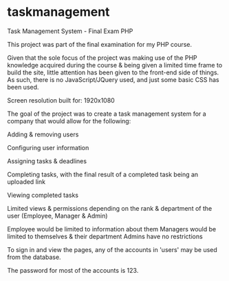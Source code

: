 # taskmanagement
Task Management System - Final Exam PHP

This project was part of the final examination for my PHP course.

Given that the sole focus of the project was making use of the PHP knowledge acquired during the course & being given a limited time frame to build the site, little attention has been given to the front-end side of things. As such, there is no JavaScript/JQuery used, and just some basic CSS has been used.

Screen resolution built for: 1920x1080

The goal of the project was to create a task management system for a company that would allow for the following:

Adding & removing users

Configuring user information

Assigning tasks & deadlines

Completing tasks, with the final result of a completed task being an uploaded link

Viewing completed tasks

Limited views & permissions depending on the rank & department of the user (Employee, Manager & Admin)

  Employee would be limited to information about them
  Managers would be limited to themselves & their department
  Admins have no restrictions
 
 
To sign in and view the pages, any of the accounts in 'users' may be used from the database.

The password for most of the accounts is 123.
